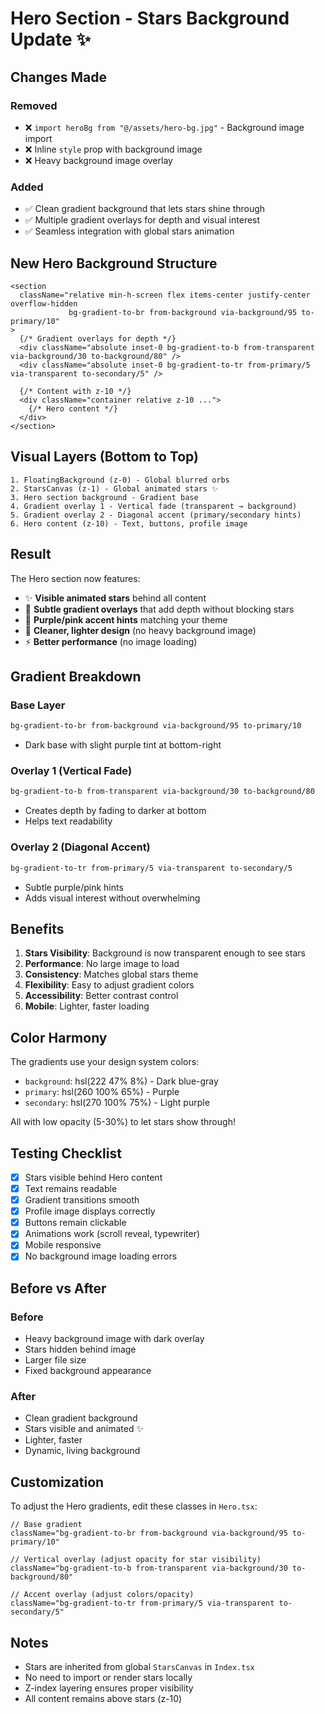 # Hero Section - Stars Background Update ✨

## Changes Made

### **Removed**
- ❌ `import heroBg from "@/assets/hero-bg.jpg"` - Background image import
- ❌ Inline `style` prop with background image
- ❌ Heavy background image overlay

### **Added**
- ✅ Clean gradient background that lets stars shine through
- ✅ Multiple gradient overlays for depth and visual interest
- ✅ Seamless integration with global stars animation

## New Hero Background Structure

```tsx
<section 
  className="relative min-h-screen flex items-center justify-center overflow-hidden 
             bg-gradient-to-br from-background via-background/95 to-primary/10"
>
  {/* Gradient overlays for depth */}
  <div className="absolute inset-0 bg-gradient-to-b from-transparent via-background/30 to-background/80" />
  <div className="absolute inset-0 bg-gradient-to-tr from-primary/5 via-transparent to-secondary/5" />
  
  {/* Content with z-10 */}
  <div className="container relative z-10 ...">
    {/* Hero content */}
  </div>
</section>
```

## Visual Layers (Bottom to Top)

```
1. FloatingBackground (z-0) - Global blurred orbs
2. StarsCanvas (z-1) - Global animated stars ✨
3. Hero section background - Gradient base
4. Gradient overlay 1 - Vertical fade (transparent → background)
5. Gradient overlay 2 - Diagonal accent (primary/secondary hints)
6. Hero content (z-10) - Text, buttons, profile image
```

## Result

The Hero section now features:
- ✨ **Visible animated stars** behind all content
- 🎨 **Subtle gradient overlays** that add depth without blocking stars
- 🌈 **Purple/pink accent hints** matching your theme
- 📱 **Cleaner, lighter design** (no heavy background image)
- ⚡ **Better performance** (no image loading)

## Gradient Breakdown

### Base Layer
```css
bg-gradient-to-br from-background via-background/95 to-primary/10
```
- Dark base with slight purple tint at bottom-right

### Overlay 1 (Vertical Fade)
```css
bg-gradient-to-b from-transparent via-background/30 to-background/80
```
- Creates depth by fading to darker at bottom
- Helps text readability

### Overlay 2 (Diagonal Accent)
```css
bg-gradient-to-tr from-primary/5 via-transparent to-secondary/5
```
- Subtle purple/pink hints
- Adds visual interest without overwhelming

## Benefits

1. **Stars Visibility**: Background is now transparent enough to see stars
2. **Performance**: No large image to load
3. **Consistency**: Matches global stars theme
4. **Flexibility**: Easy to adjust gradient colors
5. **Accessibility**: Better contrast control
6. **Mobile**: Lighter, faster loading

## Color Harmony

The gradients use your design system colors:
- `background`: hsl(222 47% 8%) - Dark blue-gray
- `primary`: hsl(260 100% 65%) - Purple
- `secondary`: hsl(270 100% 75%) - Light purple

All with low opacity (5-30%) to let stars show through!

## Testing Checklist

- [x] Stars visible behind Hero content
- [x] Text remains readable
- [x] Gradient transitions smooth
- [x] Profile image displays correctly
- [x] Buttons remain clickable
- [x] Animations work (scroll reveal, typewriter)
- [x] Mobile responsive
- [x] No background image loading errors

## Before vs After

### Before
- Heavy background image with dark overlay
- Stars hidden behind image
- Larger file size
- Fixed background appearance

### After
- Clean gradient background
- Stars visible and animated ✨
- Lighter, faster
- Dynamic, living background

## Customization

To adjust the Hero gradients, edit these classes in `Hero.tsx`:

```tsx
// Base gradient
className="bg-gradient-to-br from-background via-background/95 to-primary/10"

// Vertical overlay (adjust opacity for star visibility)
className="bg-gradient-to-b from-transparent via-background/30 to-background/80"

// Accent overlay (adjust colors/opacity)
className="bg-gradient-to-tr from-primary/5 via-transparent to-secondary/5"
```

## Notes

- Stars are inherited from global `StarsCanvas` in `Index.tsx`
- No need to import or render stars locally
- Z-index layering ensures proper visibility
- All content remains above stars (z-10)
